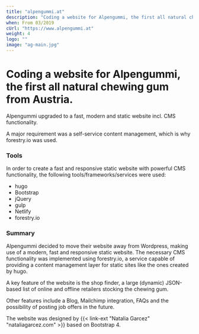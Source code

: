 ```yaml
---
title: "alpengummi.at"
description: "Coding a website for Alpengummi, the first all natural chewing gum from Austria."
when: From 03/2019
cUrl: "https://www.alpengummi.at"
weight: 4
logo: ""
image: "ag-main.jpg"
---
```


# Coding a website for Alpengummi, the first all natural chewing gum from Austria.

Alpengummi upgraded to a fast, modern and static website incl. CMS functionality.

A major requirement was a self-service content management, which is why forestry.io was used.

### Tools

In order to create a fast and responsive static website with powerful CMS functionality, the following tools/frameworks/services were used:

- hugo
- Bootstrap
- jQuery
- gulp
- Netlify
- forestry.io

### Summary

Alpengummi decided to move their website away from Wordpress, making use of a modern, fast and responsive static website. The necessary CMS functionality was implemented using forestry.io, a service capable of providing a content management layer for static sites like the ones created by hugo.

A key feature of the website is the shop finder, a large (dynamic) JSON-based list of online and offline retailers stocking the chewing gum.

Other features include a Blog, Mailchimp integration, FAQs and the possibility of posting job offers in the future.

The website was designed by {{< link-ext "Natalia Garcez" "nataliagarcez.com" >}} based on Bootstrap 4.